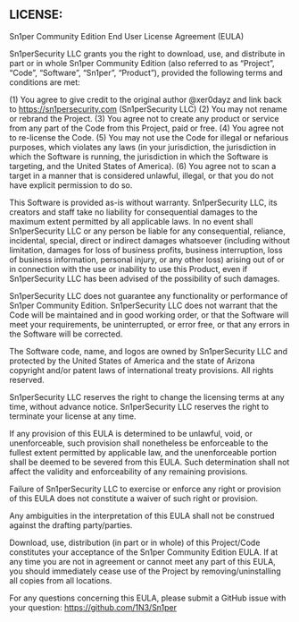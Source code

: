 ## LICENSE:
Sn1per Community Edition End User License Agreement (EULA)

Sn1perSecurity LLC grants you the right to download, use, and distribute in part or in whole Sn1per Community Edition (also referred to as “Project”, “Code”, “Software”, “Sn1per”, “Product”), provided the following terms and conditions are met:

(1) You agree to give credit to the original author @xer0dayz and link back to https://sn1persecurity.com (Sn1perSecurity LLC)
(2) You may not rename or rebrand the Project.
(3) You agree not to create any product or service from any part of the Code from this Project, paid or free.
(4) You agree not to re-license the Code.
(5) You may not use the Code for illegal or nefarious purposes, which violates any laws (in your jurisdiction, the jurisdiction in which the Software is running, the jurisdiction in which the Software is targeting, and the United States of America).
(6) You agree not to scan a target in a manner that is considered unlawful, illegal, or that you do not have explicit permission to do so.

This Software is provided as-is without warranty. Sn1perSecurity LLC, its creators and staff take no liability for consequential damages to the maximum extent permitted by all applicable laws. In no event shall Sn1perSecurity LLC or any person be liable for any consequential, reliance, incidental, special, direct or indirect damages whatsoever (including without limitation, damages for loss of business profits, business interruption, loss of business information, personal injury, or any other loss) arising out of or in connection with the use or inability to use this Product, even if Sn1perSecurity LLC has been advised of the possibility of such damages.

Sn1perSecurity LLC does not guarantee any functionality or performance of Sn1per Community Edition. Sn1perSecurity LLC does not warrant that the Code will be maintained and in good working order, or that the Software will meet your requirements, be uninterrupted, or error free, or that any errors in the Software will be corrected.

The Software code, name, and logos are owned by Sn1perSecurity LLC and protected by the United States of America and the state of Arizona copyright and/or patent laws of international treaty provisions. All rights reserved.

Sn1perSecurity LLC reserves the right to change the licensing terms at any time, without advance notice. Sn1perSecurity LLC reserves the right to terminate your license at any time.

If any provision of this EULA is determined to be unlawful, void, or unenforceable, such provision shall nonetheless be enforceable to the fullest extent permitted by applicable law, and the unenforceable portion shall be deemed to be severed from this EULA. Such determination shall not affect the validity and enforceability of any remaining provisions.

Failure of Sn1perSecurity LLC to exercise or enforce any right or provision of this EULA does not constitute a waiver of such right or provision.

Any ambiguities in the interpretation of this EULA shall not be construed against the drafting party/parties.

Download, use, distribution (in part or in whole) of this Project/Code constitutes your acceptance of the Sn1per Community Edition EULA. If at any time you are not in agreement or cannot meet any part of this EULA, you should immediately cease use of the Project by removing/uninstalling all copies from all locations.

For any questions concerning this EULA, please submit a GitHub issue with your question: https://github.com/1N3/Sn1per

